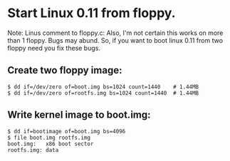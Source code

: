 Start Linux 0.11 from floppy.
================================================================================

Note: Linus comment to floppy.c: Also, I'm not certain this works on more than 1 floppy. Bugs may abund.
So, if you want to boot linux 0.11 from two floppy need you fix these bugs.

Create two floppy image:
--------------------------------------------------------------------------------

```
$ dd if=/dev/zero of=boot.img bs=1024 count=1440    # 1.44MB
$ dd if=/dev/zero of=rootfs.img bs=1024 count=1440  # 1.44MB
```

Write kernel image to boot.img:
--------------------------------------------------------------------------------

```
$ dd if=bootimage of=boot.img bs=4096
$ file boot.img rootfs.img
boot.img:   x86 boot sector
rootfs.img: data
```
